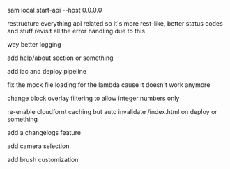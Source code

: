 sam local start-api --host 0.0.0.0

restructure everything api related so it's more rest-like, better status codes and stuff
revisit all the error handling due to this

way better logging

add help/about section or something

add iac and deploy pipeline

fix the mock file loading for the lambda cause it doesn't work anymore

change block overlay filtering to allow integer numbers only

re-enable cloudfornt caching but auto invalidate /index.html on deploy or something

add a changelogs feature

add camera selection

add brush customization